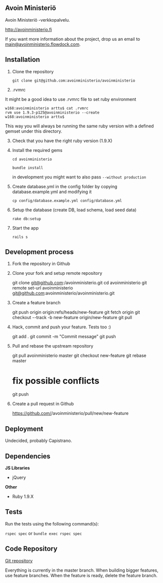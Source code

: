 ## Avoin Ministeriö

Avoin Ministeriö -verkkopalvelu.

<http://avoinministerio.fi>

If you want more information about the project, drop us an email to main@avoinministerio.flowdock.com.

## Installation

1. Clone the repository

    `git clone git@github.com:avoinministerio/avoinministerio`

2. .rvmrc

It might be a good idea to use .rvmrc file to set ruby environment

    w168:avoinministerio arttu$ cat .rvmrc
    rvm use 1.9.3-p125@avoinministerio --create
    w168:avoinministerio arttu$

This way you will always be running the same ruby version with a defined gemset under this directory.

3. Check that you have the right ruby version (1.9.X)

4. Install the required gems

    `cd avoinministerio`
    
    `bundle install`

    in development you might want to also pass `--without production`

5. Create database.yml in the config folder by copying database.example.yml and modifying it

    `cp config/database.example.yml config/database.yml`

6. Setup the database (create DB, load schema, load seed data)

    `rake db:setup`

7. Start the app

    `rails s`

## Development process

1. Fork the repository in Github

2. Clone your fork and setup remote repository

    git clone git@github.com:<username>/avoinministerio.git
    cd avoinministerio
    git remote set-url avoinministerio git@github.com:avoinministerio/avoinministerio.git

3. Create a feature branch

    git push origin origin:refs/heads/new-feature
    git fetch origin
    git checkout --track -b new-feature origin/new-feature
    git pull

4. Hack, commit and push your feature. Tests too :)

    git add .
    git commit -m "Commit message"
    git push

5. Pull and rebase the upstream repository

    git pull avoinministerio master
    git checkout new-feature
    git rebase master
    # fix possible conflicts
    git push

6. Create a pull request in Github

    https://github.com/<username>/avoinministerio/pull/new/new-feature

## Deployment

Undecided, probably Capistrano.

## Dependencies

**JS Libraries**

* jQuery

**Other**

* Ruby 1.9.X

## Tests

Run the tests using the following command(s):

`rspec spec` or `bundle exec rspec spec`

## Code Repository

[Git repository](http://github.com/avoinministerio/avoinministerio)

Everything is currently in the master branch. When building bigger features, use feature branches. When the feature is ready, delete the feature branch.
